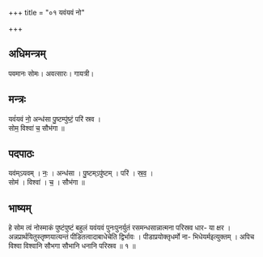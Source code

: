 +++
title = "०१ यवंयवं नो"

+++
## अधिमन्त्रम्
पवमानः सोमः। अवत्सारः। गायत्री।

## मन्त्रः
यवं॑यवं नो॒ अन्ध॑सा पु॒ष्टम्पु॑ष्टं॒ परि॑ स्रव ।  
सोम॒ विश्वा॑ च॒ सौभ॑गा ॥

## पदपाठः
यव॑म्ऽयवम् । नः॒ । अन्ध॑सा । पु॒ष्टम्ऽपु॑ष्टम् । परि॑ । स्र॒व॒ ।  
सोम॑ । विश्वा॑ । च॒ । सौभ॑गा ॥

## भाष्यम्
हे सोम त्वं नोस्माकं पुष्टंपुष्टं बहुलं यवंयवं पुनःपुनर्युतं रसमन्धसान्नात्मना परिस्रव धार- या क्षर । अन्नप्रार्थयितुस्तृष्णयात्यन्तं पीडितत्वादाबाधेचेति द्विर्भावः । पीडाप्रयोक्तृधर्मो ना- भिधेयर्मइत्युक्तम् । अपिच विश्वा विश्वानि सौभगा सौभानि धनानि परिस्रव ॥ १ ॥